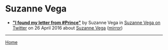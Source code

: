 # Suzanne Vega

 - [**"I found my letter from #Prince"**](https://twitter.com/suzyv/status/724728422006554624) by Suzanne Vega in [Suzanne Vega on Twitter](https://twitter.com/suzyv/) on 26 April 2016 about [Suzanne Vega](../../topics/suzanne-vega/index.md) ([mirror](https://web.archive.org/web/*/https://twitter.com/suzyv/status/724728422006554624))

----

[Home](../)
